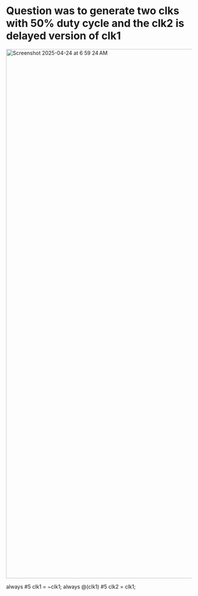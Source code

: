 # Question was to generate two clks with 50% duty cycle and the clk2 is delayed version of clk1
<img width="1438" alt="Screenshot 2025-04-24 at 6 59 24 AM" src="https://github.com/user-attachments/assets/67c3fda5-ee44-4332-b5c7-605e5141d390" />

always #5 clk1 = ~clk1; 
always @(clk1)
 #5 clk2 = clk1; 
